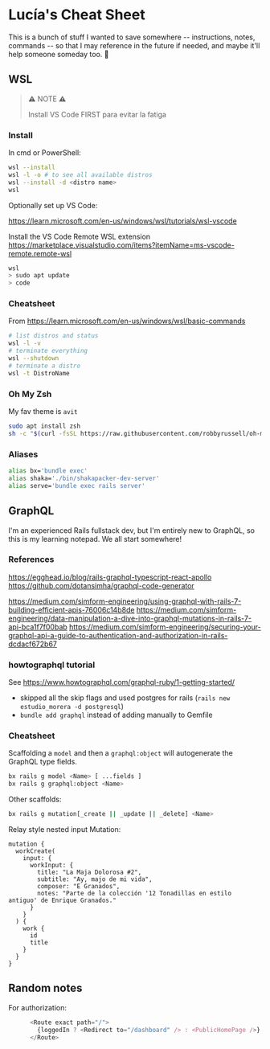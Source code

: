 # Lucía's Cheat Sheet

This is a bunch of stuff I wanted to save somewhere -- instructions, notes, commands -- so that I may reference in the future if needed, and maybe it'll help someone someday too. 🖤

## WSL

> ⚠️ NOTE ⚠️
> 
> Install VS Code FIRST para evitar la fatiga

### Install

In cmd or PowerShell:

```bash
wsl --install
wsl -l -o # to see all available distros
wsl --install -d <distro name>
wsl
```

Optionally set up VS Code:

https://learn.microsoft.com/en-us/windows/wsl/tutorials/wsl-vscode

Install the VS Code Remote WSL extension
https://marketplace.visualstudio.com/items?itemName=ms-vscode-remote.remote-wsl

```bash
wsl
> sudo apt update
> code
```

### Cheatsheet
From https://learn.microsoft.com/en-us/windows/wsl/basic-commands

```bash
# list distros and status
wsl -l -v
# terminate everything
wsl --shutdown
# terminate a distro
wsl -t DistroName
```

### Oh My Zsh
My fav theme is `avit`

```bash
sudo apt install zsh
sh -c "$(curl -fsSL https://raw.githubusercontent.com/robbyrussell/oh-my-zsh/master/tools/install.sh)"
```

### Aliases

```bash
alias bx='bundle exec'
alias shaka='./bin/shakapacker-dev-server'
alias serve='bundle exec rails server'
```

## GraphQL

I'm an experienced Rails fullstack dev, but I'm entirely new to GraphQL, so this is my learning notepad. We all start somewhere!

### References
https://egghead.io/blog/rails-graphql-typescript-react-apollo
https://github.com/dotansimha/graphql-code-generator

https://medium.com/simform-engineering/using-graphql-with-rails-7-building-efficient-apis-76006c14b8de
https://medium.com/simform-engineering/data-manipulation-a-dive-into-graphql-mutations-in-rails-7-api-bca1f7f00bab
https://medium.com/simform-engineering/securing-your-graphql-api-a-guide-to-authentication-and-authorization-in-rails-dcdacf672b67


### howtographql tutorial

See https://www.howtographql.com/graphql-ruby/1-getting-started/

- skipped all the skip flags and used postgres for rails (`rails new estudio_morera -d postgresql`)
- `bundle add graphql` instead of adding manually to Gemfile


### Cheatsheet

Scaffolding a `model` and then a `graphql:object` will autogenerate the GraphQL type fields.

```bash
bx rails g model <Name> [ ...fields ]
bx rails g graphql:object <Name>
```

Other scaffolds:

```bash
bx rails g mutation[_create || _update || _delete] <Name>
```

Relay style nested input Mutation:

```
mutation {
  workCreate(
    input: {
      workInput: {
        title: "La Maja Dolorosa #2",
        subtitle: "Ay, majo de mi vida",
        composer: "E Granados",
        notes: "Parte de la colección '12 Tonadillas en estilo antiguo' de Enrique Granados."
      }
    }
  ) {
    work {
      id
      title
    }
  }
}
```

## Random notes


For authorization:

```typescript
      <Route exact path="/">
        {loggedIn ? <Redirect to="/dashboard" /> : <PublicHomePage />}
      </Route>
```

